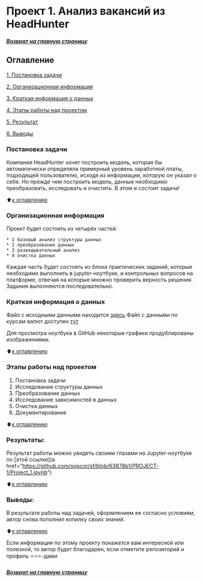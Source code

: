# Проект 1. Анализ вакансий из HeadHunter

#####  [Возврат на главную страницу](https://github.com/sopcor/sf/blob/main/README.md)

## Оглавление  
[1. Постановка задачи](Readme.md#постановка-задачи)

[2. Организационная информация](Readme.md#организационная-информация)

[3. Краткая информация о данных](.README.md#краткая-информация-о-данных)

[4. Этапы работы над проектом](.README.md#Этапы-работы-над-проектом)

[5. Результат](.README.md#Результат)

[6. Выводы](.README.md#Выводы)

### Постановка задачи    
Компания HeadHunter хочет построить модель, которая бы автоматически определяла примерный уровень заработной платы, подходящей пользователю, исходя из информации, которую он указал о себе. Но прежде чем построить модель, данные необходимо преобразовать, исследовать и очистить. В этом и состоит задача!

:arrow_up:[к оглавлению](.README.md#Оглавление)


### Организационная информация  

Проект будет состоять из четырёх частей:

    * 1 базовый анализ структуры данных
    * 2 преобразование данных
    * 3 разведывательный анализ
    * 4 очистка данных

Каждая часть будет состоять из блока практических заданий, которые необходимо выполнить в jupyter-ноутбуке, и контрольных вопросов на платформе, отвечая на которые множно проверить верность решения. Задания выполняются последовательно.

### Краткая информация о данных

Файл с исходными данными находится [здесь](http://sop-cor.ru/temp/filestorage/dst-3.0_16_1_hh_database.csv") 
Файл с данными по курсам валют доступен [тут](http://sop-cor.ru/temp/filestorage/ExchangeRates.csv")

Для просмотра ноутбука в GitHub некоторые графики продублированы изображениями.

  
:arrow_up:[к оглавлению](.README.md#Оглавление)


### Этапы работы над проектом  

1. Постановка задачи
2. Исследование структуры данных
3. Преобразование данных
4. Исследование зависимостей в данных
5. Очистка данных
6. Документирование

:arrow_up:[к оглавлению](.README.md#Оглавление)


### Результаты:  

Результат работы можно увидеть своими глазами на Jupyter-ноутбуке по [этой ссылке](a href="https://github.com/sopcor/sf/blob/63878b1/PROJECT-1/Project_1.ipynb")

:arrow_up:[к оглавлению](.README.md#Оглавление)


### Выводы:  

В результате работы над задачей, оформлением ее согласно условиям, автор снова пополнил копилку своих знаний.

:arrow_up:[к оглавлению](.README.md#Оглавление)


Если информация по этому проекту покажется вам интересной или полезной, то автор будет благодарен, если отметите репозиторий и профиль ⭐️⭐️⭐️-дами

#####  [Возврат на главную страницу](https://github.com/sopcor/sf/blob/main/README.md)